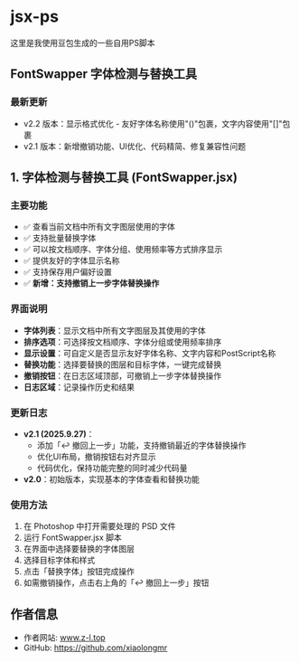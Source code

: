 # jsx-ps
这里是我使用豆包生成的一些自用PS脚本

## FontSwapper 字体检测与替换工具

### 最新更新
- v2.2 版本：显示格式优化 - 友好字体名称使用"()"包裹，文字内容使用"[]"包裹
- v2.1 版本：新增撤销功能、UI优化、代码精简、修复兼容性问题

## 1. 字体检测与替换工具 (FontSwapper.jsx)

### 主要功能
- ✅ 查看当前文档中所有文字图层使用的字体
- ✅ 支持批量替换字体
- ✅ 可以按文档顺序、字体分组、使用频率等方式排序显示
- ✅ 提供友好的字体显示名称
- ✅ 支持保存用户偏好设置
- ✅ **新增：支持撤销上一步字体替换操作**

### 界面说明
- **字体列表**：显示文档中所有文字图层及其使用的字体
- **排序选项**：可选择按文档顺序、字体分组或使用频率排序
- **显示设置**：可自定义是否显示友好字体名称、文字内容和PostScript名称
- **替换功能**：选择要替换的图层和目标字体，一键完成替换
- **撤销按钮**：在日志区域顶部，可撤销上一步字体替换操作
- **日志区域**：记录操作历史和结果

### 更新日志
- **v2.1 (2025.9.27)**：
  - 添加「↩ 撤回上一步」功能，支持撤销最近的字体替换操作
  - 优化UI布局，撤销按钮右对齐显示
  - 代码优化，保持功能完整的同时减少代码量
- **v2.0**：初始版本，实现基本的字体查看和替换功能

### 使用方法
1. 在 Photoshop 中打开需要处理的 PSD 文件
2. 运行 FontSwapper.jsx 脚本
3. 在界面中选择要替换的字体图层
4. 选择目标字体和样式
5. 点击「替换字体」按钮完成操作
6. 如需撤销操作，点击右上角的「↩ 撤回上一步」按钮

## 作者信息
- 作者网站: www.z-l.top
- GitHub: https://github.com/xiaolongmr